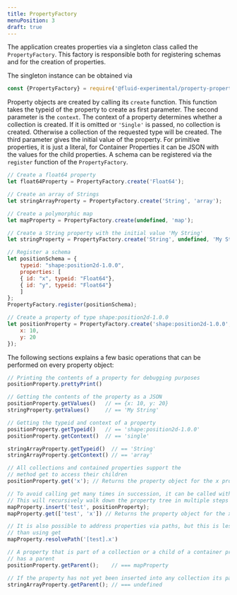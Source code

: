 ```yaml
---
title: PropertyFactory
menuPosition: 3
draft: true
---
```


The application creates properties via a singleton class called the ``PropertyFactory``. This factory is responsible
both for registering schemas and for the creation of properties.

The singleton instance can be obtained via

```javascript
const {PropertyFactory} = require('@fluid-experimental/property-properties');
```

Property objects are created by calling its ``create`` function. This function takes the typeid of the property to
create as first parameter. The second parameter is the ``context``. The context of a property determines whether a
collection is created. If it is omitted or ``'Single'`` is passed, no collection is created. Otherwise a collection of
the requested type will be created. The third parameter gives the initial value of the property. For primitive
properties, it is just a literal, for Container Properties it can be JSON with the values for the child properties. A
schema can be registered via the ``register`` function of the ``PropertyFactory``.

```javascript
// Create a float64 property
let float64Property = PropertyFactory.create('Float64');

// Create an array of Strings
let stringArrayProperty = PropertyFactory.create('String', 'array');

// Create a polymorphic map
let mapProperty = PropertyFactory.create(undefined, 'map');

// Create a String property with the initial value 'My String'
let stringProperty = PropertyFactory.create('String', undefined, 'My String');

// Register a schema
let positionSchema = {
    typeid: "shape:position2d-1.0.0",
    properties: [
    { id: "x", typeid: "Float64"},
    { id: "y", typeid: "Float64"}
    ]
};
PropertyFactory.register(positionSchema);

// Create a property of type shape:position2d-1.0.0
let positionProperty = PropertyFactory.create('shape:position2d-1.0.0', undefined, {
    x: 10,
    y: 20
});
```


The following sections explains a few basic operations that can be performed on every property object:

```javascript
// Printing the contents of a property for debugging purposes
positionProperty.prettyPrint()

// Getting the contents of the property as a JSON
positionProperty.getValues()   // == {x: 10, y: 20}
stringProperty.getValues()     // == 'My String'

// Getting the typeid and context of a property
positionProperty.getTypeid()   // == 'shape:position2d-1.0.0'
positionProperty.getContext()  // == 'single'

stringArrayProperty.getTypeid()  // == 'String'
stringArrayProperty.getContext() // == 'array'

// All collections and contained properties support the
// method get to access their children
positionProperty.get('x'); // Returns the property object for the x property

// To avoid calling get many times in succession, it can be called with an array
// This will recursively walk down the property tree in multiple steps
mapProperty.insert('test', positionProperty);
mapProperty.get(['test', 'x']) // Returns the property object for the x property

// It is also possible to address properties via paths, but this is less efficient
// than using get
mapProperty.resolvePath('[test].x')

// A property that is part of a collection or a child of a container property
// has a parent
positionProperty.getParent();    // === mapProperty

// If the property has not yet been inserted into any collection its parent is undefined
stringArrayProperty.getParent(); // === undefined
```
